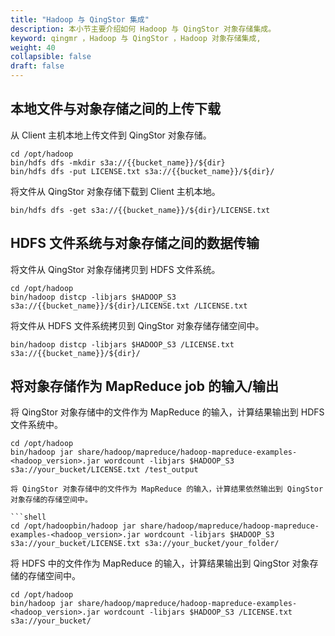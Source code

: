 ```yaml
---
title: "Hadoop 与 QingStor 集成"
description: 本小节主要介绍如何 Hadoop 与 QingStor 对象存储集成。 
keyword: qingmr ，Hadoop 与 QingStor ，Hadoop 对象存储集成,
weight: 40
collapsible: false
draft: false
---
```







## 本地文件与对象存储之间的上传下载

从 Client 主机本地上传文件到 QingStor 对象存储。

```shell
cd /opt/hadoop
bin/hdfs dfs -mkdir s3a://{{bucket_name}}/${dir}
bin/hdfs dfs -put LICENSE.txt s3a://{{bucket_name}}/${dir}/
```

将文件从 QingStor 对象存储下载到 Client 主机本地。

```shell
bin/hdfs dfs -get s3a://{{bucket_name}}/${dir}/LICENSE.txt
```

## HDFS 文件系统与对象存储之间的数据传输

将文件从 QingStor 对象存储拷贝到 HDFS 文件系统。

```shell
cd /opt/hadoop
bin/hadoop distcp -libjars $HADOOP_S3 s3a://{{bucket_name}}/${dir}/LICENSE.txt /LICENSE.txt
```

将文件从 HDFS 文件系统拷贝到 QingStor 对象存储存储空间中。

```shell
bin/hadoop distcp -libjars $HADOOP_S3 /LICENSE.txt s3a://{{bucket_name}}/${dir}/
```

## 将对象存储作为 MapReduce job 的输入/输出

将 QingStor 对象存储中的文件作为 MapReduce 的输入，计算结果输出到 HDFS 文件系统中。

```shell
cd /opt/hadoop
bin/hadoop jar share/hadoop/mapreduce/hadoop-mapreduce-examples-<hadoop_version>.jar wordcount -libjars $HADOOP_S3 s3a://your_bucket/LICENSE.txt /test_output

将 QingStor 对象存储中的文件作为 MapReduce 的输入，计算结果依然输出到 QingStor 对象存储的存储空间中。

```shell
cd /opt/hadoopbin/hadoop jar share/hadoop/mapreduce/hadoop-mapreduce-examples-<hadoop_version>.jar wordcount -libjars $HADOOP_S3 s3a://your_bucket/LICENSE.txt s3a://your_bucket/your_folder/
```

将 HDFS 中的文件作为 MapReduce 的输入，计算结果输出到 QingStor 对象存储的存储空间中。

```shell
cd /opt/hadoop
bin/hadoop jar share/hadoop/mapreduce/hadoop-mapreduce-examples-<hadoop_version>.jar wordcount -libjars $HADOOP_S3 /LICENSE.txt s3a://your_bucket/
```
